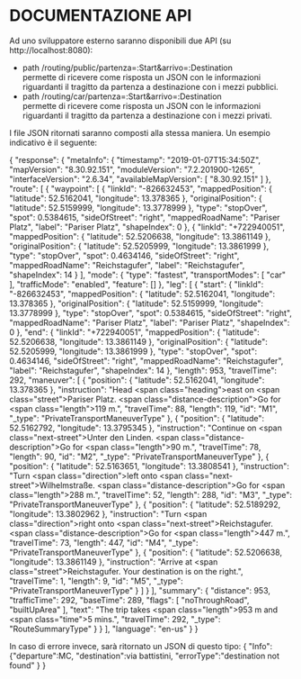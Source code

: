 # DOCUMENTAZIONE API

Ad uno sviluppatore esterno saranno disponibili due API (su http://localhost:8080):

- path /routing/public/partenza=:Start&arrivo=:Destination <br>
    permette di ricevere come risposta un JSON con le informazioni riguardanti il tragitto da partenza a destinazione con i mezzi pubblici.
- path /routing/car/partenza=:Start&arrivo=:Destination <br>
    permette di ricevere come risposta un JSON con le informazioni riguardanti il tragitto da partenza a destinazione con i mezzi privati.

I file JSON ritornati saranno composti alla stessa maniera. Un esempio indicativo è il seguente:

{
  "response": {
    "metaInfo": {
      "timestamp": "2019-01-07T15:34:50Z",
      "mapVersion": "8.30.92.151",
      "moduleVersion": "7.2.201900-1265",
      "interfaceVersion": "2.6.34",
      "availableMapVersion": [
        "8.30.92.151"
      ]
    },
    "route": [
      {
        "waypoint": [
          {
            "linkId": "-826632453",
            "mappedPosition": {
              "latitude": 52.5162041,
              "longitude": 13.378365
            },
            "originalPosition": {
              "latitude": 52.5159999,
              "longitude": 13.3778999
            },
            "type": "stopOver",
            "spot": 0.5384615,
            "sideOfStreet": "right",
            "mappedRoadName": "Pariser Platz",
            "label": "Pariser Platz",
            "shapeIndex": 0
          },
          {
            "linkId": "+722940051",
            "mappedPosition": {
              "latitude": 52.5206638,
              "longitude": 13.3861149
            },
            "originalPosition": {
              "latitude": 52.5205999,
              "longitude": 13.3861999
            },
            "type": "stopOver",
            "spot": 0.4634146,
            "sideOfStreet": "right",
            "mappedRoadName": "Reichstagufer",
            "label": "Reichstagufer",
            "shapeIndex": 14
          }
        ],
        "mode": {
          "type": "fastest",
          "transportModes": [
            "car"
          ],
          "trafficMode": "enabled",
          "feature": []
        },
        "leg": [
          {
            "start": {
              "linkId": "-826632453",
              "mappedPosition": {
                "latitude": 52.5162041,
                "longitude": 13.378365
              },
              "originalPosition": {
                "latitude": 52.5159999,
                "longitude": 13.3778999
              },
              "type": "stopOver",
              "spot": 0.5384615,
              "sideOfStreet": "right",
              "mappedRoadName": "Pariser Platz",
              "label": "Pariser Platz",
              "shapeIndex": 0
            },
            "end": {
              "linkId": "+722940051",
              "mappedPosition": {
                "latitude": 52.5206638,
                "longitude": 13.3861149
              },
              "originalPosition": {
                "latitude": 52.5205999,
                "longitude": 13.3861999
              },
              "type": "stopOver",
              "spot": 0.4634146,
              "sideOfStreet": "right",
              "mappedRoadName": "Reichstagufer",
              "label": "Reichstagufer",
              "shapeIndex": 14
            },
            "length": 953,
            "travelTime": 292,
            "maneuver": [
              {
                "position": {
                  "latitude": 52.5162041,
                  "longitude": 13.378365
                },
                "instruction": "Head <span class=\"heading\">east</span> on <span class=\"street\">Pariser Platz</span>. <span class=\"distance-description\">Go for <span class=\"length\">119 m</span>.</span>",
                "travelTime": 88,
                "length": 119,
                "id": "M1",
                "_type": "PrivateTransportManeuverType"
              },
              {
                "position": {
                  "latitude": 52.5162792,
                  "longitude": 13.3795345
                },
                "instruction": "Continue on <span class=\"next-street\">Unter den Linden</span>. <span class=\"distance-description\">Go for <span class=\"length\">90 m</span>.</span>",
                "travelTime": 78,
                "length": 90,
                "id": "M2",
                "_type": "PrivateTransportManeuverType"
              },
              {
                "position": {
                  "latitude": 52.5163651,
                  "longitude": 13.3808541
                },
                "instruction": "Turn <span class=\"direction\">left</span> onto <span class=\"next-street\">Wilhelmstraße</span>. <span class=\"distance-description\">Go for <span class=\"length\">288 m</span>.</span>",
                "travelTime": 52,
                "length": 288,
                "id": "M3",
                "_type": "PrivateTransportManeuverType"
              },
              {
                "position": {
                  "latitude": 52.5189292,
                  "longitude": 13.3802962
                },
                "instruction": "Turn <span class=\"direction\">right</span> onto <span class=\"next-street\">Reichstagufer</span>. <span class=\"distance-description\">Go for <span class=\"length\">447 m</span>.</span>",
                "travelTime": 73,
                "length": 447,
                "id": "M4",
                "_type": "PrivateTransportManeuverType"
              },
              {
                "position": {
                  "latitude": 52.5206638,
                  "longitude": 13.3861149
                },
                "instruction": "Arrive at <span class=\"street\">Reichstagufer</span>. Your destination is on the right.",
                "travelTime": 1,
                "length": 9,
                "id": "M5",
                "_type": "PrivateTransportManeuverType"
              }
            ]
          }
        ],
        "summary": {
          "distance": 953,
          "trafficTime": 292,
          "baseTime": 289,
          "flags": [
            "noThroughRoad",
            "builtUpArea"
          ],
          "text": "The trip takes <span class=\"length\">953 m</span> and <span class=\"time\">5 mins</span>.",
          "travelTime": 292,
          "_type": "RouteSummaryType"
        }
      }
    ],
    "language": "en-us"
  }
}

In caso di errore invece, sarà ritornato un JSON di questo tipo:
{ "Info":
        {"departure":MC,
        "destination":via battistini,
        "errorType":"destination not found"
        }
 }
